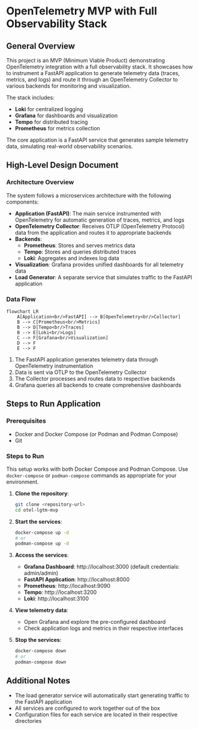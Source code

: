 # OpenTelemetry MVP with Full Observability Stack

## General Overview

This project is an MVP (Minimum Viable Product) demonstrating OpenTelemetry integration with a full observability stack. It showcases how to instrument a FastAPI application to generate telemetry data (traces, metrics, and logs) and route it through an OpenTelemetry Collector to various backends for monitoring and visualization.

The stack includes:

- **Loki** for centralized logging
- **Grafana** for dashboards and visualization
- **Tempo** for distributed tracing
- **Prometheus** for metrics collection

The core application is a FastAPI service that generates sample telemetry data, simulating real-world observability scenarios.

## High-Level Design Document

### Architecture Overview

The system follows a microservices architecture with the following components:

- **Application (FastAPI)**: The main service instrumented with OpenTelemetry for automatic generation of traces, metrics, and logs
- **OpenTelemetry Collector**: Receives OTLP (OpenTelemetry Protocol) data from the application and routes it to appropriate backends
- **Backends**:
  - **Prometheus**: Stores and serves metrics data
  - **Tempo**: Stores and queries distributed traces
  - **Loki**: Aggregates and indexes log data
- **Visualization**: Grafana provides unified dashboards for all telemetry data
- **Load Generator**: A separate service that simulates traffic to the FastAPI application

### Data Flow

```mermaid
flowchart LR
    A[Application<br/>FastAPI] --> B[OpenTelemetry<br/>Collector]
    B --> C[Prometheus<br/>Metrics]
    B --> D[Tempo<br/>Traces]
    B --> E[Loki<br/>Logs]
    C --> F[Grafana<br/>Visualization]
    D --> F
    E --> F
```

1. The FastAPI application generates telemetry data through OpenTelemetry instrumentation
2. Data is sent via OTLP to the OpenTelemetry Collector
3. The Collector processes and routes data to respective backends
4. Grafana queries all backends to create comprehensive dashboards

## Steps to Run Application

### Prerequisites

- Docker and Docker Compose (or Podman and Podman Compose)
- Git

### Steps to Run

This setup works with both Docker Compose and Podman Compose. Use `docker-compose` or `podman-compose` commands as appropriate for your environment.

1. **Clone the repository**:

   ```bash
   git clone <repository-url>
   cd otel-lgtm-mvp
   ```

2. **Start the services**:

   ```bash
   docker-compose up -d
   # or
   podman-compose up -d
   ```

3. **Access the services**:

   - **Grafana Dashboard**: http://localhost:3000 (default credentials: admin/admin)
   - **FastAPI Application**: http://localhost:8000
   - **Prometheus**: http://localhost:9090
   - **Tempo**: http://localhost:3200
   - **Loki**: http://localhost:3100

4. **View telemetry data**:

   - Open Grafana and explore the pre-configured dashboard
   - Check application logs and metrics in their respective interfaces

5. **Stop the services**:
   ```bash
   docker-compose down
   # or
   podman-compose down
   ```

## Additional Notes

- The load generator service will automatically start generating traffic to the FastAPI application
- All services are configured to work together out of the box
- Configuration files for each service are located in their respective directories
